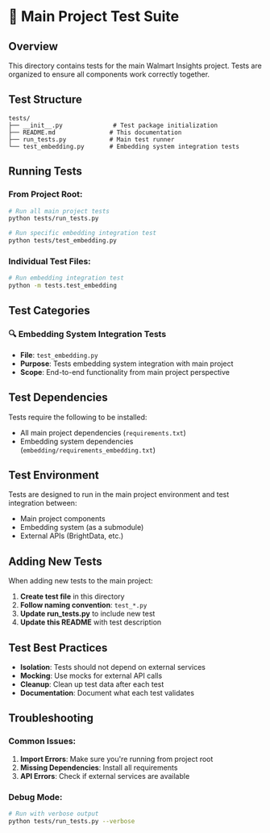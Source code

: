 # 🧪 Main Project Test Suite

## Overview

This directory contains tests for the main Walmart Insights project. Tests are organized to ensure all components work correctly together.

## Test Structure

```
tests/
├── __init__.py              # Test package initialization
├── README.md               # This documentation
├── run_tests.py            # Main test runner
└── test_embedding.py       # Embedding system integration tests
```

## Running Tests

### From Project Root:
```bash
# Run all main project tests
python tests/run_tests.py

# Run specific embedding integration test
python tests/test_embedding.py
```

### Individual Test Files:
```bash
# Run embedding integration test
python -m tests.test_embedding
```

## Test Categories

### 🔍 **Embedding System Integration Tests**
- **File**: `test_embedding.py`
- **Purpose**: Tests embedding system integration with main project
- **Scope**: End-to-end functionality from main project perspective

## Test Dependencies

Tests require the following to be installed:
- All main project dependencies (`requirements.txt`)
- Embedding system dependencies (`embedding/requirements_embedding.txt`)

## Test Environment

Tests are designed to run in the main project environment and test integration between:
- Main project components
- Embedding system (as a submodule)
- External APIs (BrightData, etc.)

## Adding New Tests

When adding new tests to the main project:

1. **Create test file** in this directory
2. **Follow naming convention**: `test_*.py`
3. **Update run_tests.py** to include new test
4. **Update this README** with test description

## Test Best Practices

- **Isolation**: Tests should not depend on external services
- **Mocking**: Use mocks for external API calls
- **Cleanup**: Clean up test data after each test
- **Documentation**: Document what each test validates

## Troubleshooting

### Common Issues:

1. **Import Errors**: Make sure you're running from project root
2. **Missing Dependencies**: Install all requirements
3. **API Errors**: Check if external services are available

### Debug Mode:
```bash
# Run with verbose output
python tests/run_tests.py --verbose
```
